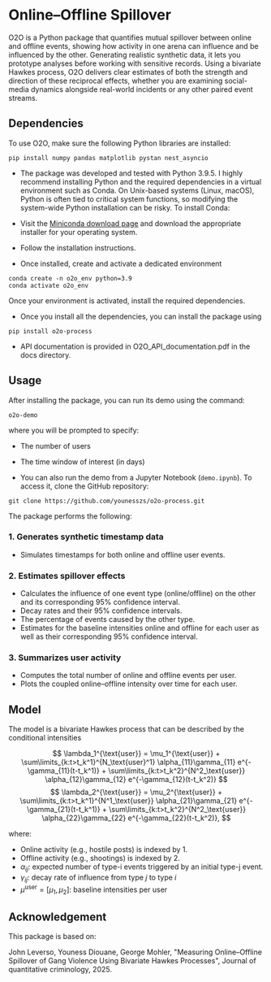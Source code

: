 # Online–Offline Spillover

O2O is a Python package that quantifies mutual spillover between online and offline events, showing how activity in one arena can influence and be influenced by the other. Generating realistic synthetic data, it lets you prototype analyses before working with sensitive records. Using a bivariate Hawkes process, O2O delivers clear estimates of both the strength and direction of these reciprocal effects, whether you are examining social-media dynamics alongside real-world incidents or any other paired event streams.


<!--## Instalation

Install the package with:

pip install O2O-->


## Dependencies

To use O2O, make sure the following Python libraries are installed:

```bach
pip install numpy pandas matplotlib pystan nest_asyncio
```
	
- The package was developed and tested with Python 3.9.5. I highly recommend installing Python and the required dependencies in a virtual environment such as Conda. On Unix-based systems (Linux, macOS), Python is often tied to critical system functions, so modifying the system-wide Python installation can be risky. To install Conda:

- Visit the [Miniconda download page](https://docs.conda.io/en/latest/miniconda.html) and download the appropriate installer for your operating system.
- Follow the installation instructions.
- Once installed, create and activate a dedicated environment

```bach
conda create -n o2o_env python=3.9
conda activate o2o_env
```
Once your environment is activated, install the required dependencies.

- Once you install all the dependencies, you can install the package using 

```bach
pip install o2o-process
```
- API documentation is provided in O2O_API_documentation.pdf in the docs directory.

## Usage

After installing the package, you can run its demo using the command:

```bach
o2o-demo
```
where you will be prompted to specify:

- The number of users
- The time window of interest (in days)

- You can also run the demo from a Jupyter Notebook (`demo.ipynb`). To access it, clone the GitHub repository:

```bach
git clone https://github.com/younesszs/o2o-process.git
```

The package performs the following:


### 1. **Generates synthetic timestamp data**

- Simulates timestamps for both online and offline user events.

### 2. **Estimates spillover effects**

- Calculates the influence of one event type (online/offline) on the other and its corresponding 95% confidence interval.
- Decay rates and their 95% confidence intervals.
- The percentage of events caused by the other type.
- Estimates for the baseline intensities online and offline for each user as well as their corresponding 95% confidence interval.

### 3. **Summarizes user activity**

- Computes the total number of online and offline events per user.
- Plots the coupled online–offline intensity over time for each user.

## Model

The model is a bivariate Hawkes process that can be described by the conditional intensities

$$
\lambda_1^{\text{user}} = \mu_1^{\text{user}} + \sum\limits_{k:t>t_k^1}^{N_\text{user}^1} \alpha_{11}\gamma_{11} e^{-\gamma_{11}(t-t_k^1)} + \sum\limits_{k:t>t_k^2}^{N^2_\text{user}} \alpha_{12}\gamma_{12} e^{-\gamma_{12}(t-t_k^2)}
$$
$$
\lambda_2^{\text{user}} = \mu_2^{\text{user}} + \sum\limits_{k:t>t_k^1}^{N^1_\text{user}} \alpha_{21}\gamma_{21} e^{-\gamma_{21}(t-t_k^1)} + \sum\limits_{k:t>t_k^2}^{N^2_\text{user}} \alpha_{22}\gamma_{22} e^{-\gamma_{22}(t-t_k^2)},
$$

where:

* Online activity (e.g., hostile posts) is indexed by 1.
* Offline activity (e.g., shootings) is indexed by 2.
* $\alpha_{ij}$: expected number of type-i events triggered by an initial type-j event.
* $\gamma_{ij}$: decay rate of influence from type $j$ to type $i$
* $\mu^{\text{user}} = [\mu_1, \mu_2]$: baseline intensities per user



## Acknowledgement

This package is based on:

John Leverso, Youness Diouane, George Mohler, "Measuring Online–Offline Spillover of Gang Violence Using Bivariate Hawkes Processes", 
Journal of quantitative criminology, 2025.






